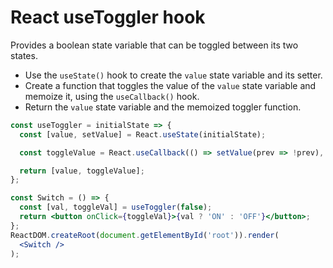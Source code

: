 # React useToggler hook

Provides a boolean state variable that can be toggled between its two states.

* Use the `useState()` hook to create the `value` state variable and its setter.
* Create a function that toggles the value of the `value` state variable and memoize it, using the `useCallback()` hook.
* Return the `value` state variable and the memoized toggler function.

```jsx
const useToggler = initialState => {
  const [value, setValue] = React.useState(initialState);

  const toggleValue = React.useCallback(() => setValue(prev => !prev), []);

  return [value, toggleValue];
};
```

```jsx
const Switch = () => {
  const [val, toggleVal] = useToggler(false);
  return <button onClick={toggleVal}>{val ? 'ON' : 'OFF'}</button>;
};
ReactDOM.createRoot(document.getElementById('root')).render(
  <Switch />
);
```
